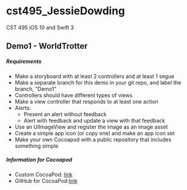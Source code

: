 # cst495_JessieDowding
CST 495 iOS 10 and Swift 3

## Demo1 - WorldTrotter
##### Requirements
* Make a storyboard with at least 2 controllers and at least 1 segue
* Make a separate branch for this demo in your git repo, and label the branch, "Demo1"
* Controllers should have different types of views
* Make a view controller that responds to at least one action
* Alerts:
    - Present an alert without feedback
    - Alert with feedback and update a view with that feedback
* Use an UIImageView and register the image as an image asset
* Create a simple app icon (or copy one) and make an app icon set
* Make your own Cocoapod with a public repository that includes something simple

##### Information for Cocoapod
* Custom CocoaPod: [link](https://cocoapods.org/?q=JDOWDING)
* GitHub for CocoaPod:[link](https://github.com/JessDF/JDOWDINGCOCOA)

